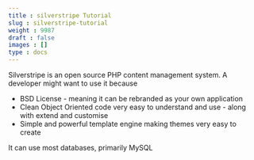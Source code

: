 ```yaml
---
title : silverstripe Tutorial
slug : silverstripe-tutorial
weight : 9987
draft : false
images : []
type : docs
---
```


Silverstripe is an open source PHP content management system. A developer might want to use it because 

 - BSD License - meaning it can be rebranded as your own application
 - Clean Object Oriented code very easy to understand and use - along with extend and customise
 - Simple and powerful template engine making themes very easy to create

It can use most databases, primarily MySQL



